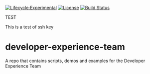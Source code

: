 [![Lifecycle:Experimental](https://img.shields.io/badge/Lifecycle-Experimental-339999)](<Redirect-URL>)
[![License](https://img.shields.io/badge/License-Apache%202.0-blue.svg)](LICENSE)
[![Build Status](https://github.com/bcgov/developer-experience-team/actions/workflows/build-mobile-app.yaml/badge.svg)](https://github.com/bcgov/developer-experience-team/actions/workflows/build-mobile-app.yaml)

TEST

This is a test of ssh key

# developer-experience-team
A repo that contains scripts, demos and examples for the Developer Experience Team
